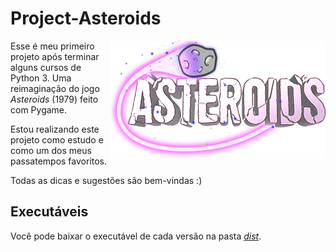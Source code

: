 # Project-Asteroids

<img src="source/images/logo/logo.png" align="right">

Esse é meu primeiro projeto após terminar alguns cursos de Python 3. Uma reimaginação do jogo _Asteroids_ (1979) feito com Pygame. 

Estou realizando este projeto como estudo e como um dos meus passatempos favoritos.

Todas as dicas e sugestões são bem-vindas :)


## Executáveis

Você pode baixar o executável de cada versão na pasta _[dist](https://github.com/HugoPFe/Project-Asteroids/tree/main/source/dist)_.
